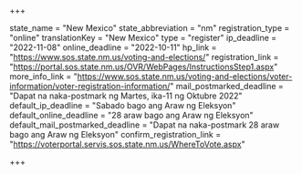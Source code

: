 +++

state_name = "New Mexico"
state_abbreviation = "nm"
registration_type = "online"
translationKey = "New Mexico"
type = "register"
ip_deadline = "2022-11-08"
online_deadline = "2022-10-11"
hp_link = "https://www.sos.state.nm.us/voting-and-elections/"
registration_link = "https://portal.sos.state.nm.us/OVR/WebPages/InstructionsStep1.aspx"
more_info_link = "https://www.sos.state.nm.us/voting-and-elections/voter-information/voter-registration-information/"
mail_postmarked_deadline = "Dapat na naka-postmark ng Martes, ika-11 ng Oktubre 2022"
default_ip_deadline = "Sabado bago ang Araw ng Eleksyon"
default_online_deadline = "28 araw bago ang Araw ng Eleksyon"
default_mail_postmarked_deadline = "Dapat na naka-postmark  28 araw bago ang Araw ng Eleksyon"
confirm_registration_link = "https://voterportal.servis.sos.state.nm.us/WhereToVote.aspx"

+++